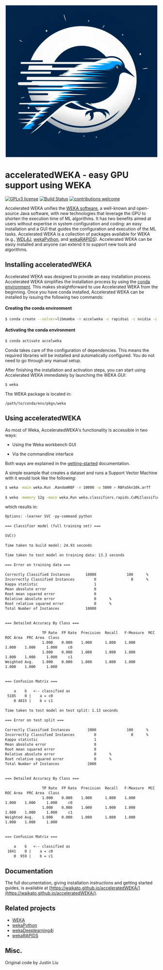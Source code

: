 <p align="center">
     <img src="./docs/img/acc_weka_logo.jpg" width="500">
</p>

# acceleratedWEKA - easy GPU support using WEKA

<!-- [![GitHub release](https://img.shields.io/github/release/Waikato/acceleratedWEKA.svg)](https://GitHub.com/Waikato/acceleratedWEKA/releases/) -->
[![GPLv3 license](https://img.shields.io/badge/License-GPLv3-blue.svg)](http://perso.crans.org/besson/LICENSE.html)
[![Build Status](https://travis-ci.com/Waikato/acceleratedWEKA.svg?branch=master)](https://travis-ci.com/Waikato/acceleratedWEKA)
[![contributions welcome](https://img.shields.io/badge/contributions-welcome-brightgreen.svg?style=flat)](https://github.com/Waikato/acceleratedWEKA/issues)

<!-- AcceleratedWEKA is the automation process to install and use popular WEKA packages that provide GPU-accelerated algorithms. Some of these packages require several configuration steps that might constitute a barrier for those users that are not well versed in configuring systems.
AcceleratedWEKA uses the Conda environment to install and configure the software and environment required to fully leverage the GPU-accelerated algorithms from the aforementioned packages.  -->

Accelerated WEKA unifies the [WEKA software](https://www.cs.waikato.ac.nz/ml/weka/), a well-known and open-source Java software, with new technologies that leverage the GPU to shorten the execution time of ML algorithms.
It has two benefits aimed at users without expertise in system configuration and coding: an easy installation and a GUI that guides the configuration and execution of the ML tasks.
Accelerated WEKA is a collection of packages available for WEKA (e.g., [WDL4J](https://deeplearning.cms.waikato.ac.nz), [wekaPython](https://weka.sourceforge.io/packageMetaData/wekaPython/index.html), and [wekaRAPIDS](https://github.com/Waikato/wekaRAPIDS)). Accelerated WEKA can be easiy installed and anyone can extend it to support new tools and algorithms.


## Installing acceleratedWEKA

Accelerated WEKA was designed to provide an easy installation process.
Accelerated WEKA simplifies the installation process by using the [conda environment](https://docs.conda.io/en/latest/). This makes straightforward to use Accelerated WEKA from the beginning. Once you have conda installed, Accelerated WEKA can be installed by issuing the following two commands: 

#### Creating the conda environment
```bash
$ conda create --solver=libmamba -n accelweka -c rapidsai -c nvidia -c conda-forge  -c waikato weka
```

#### Activating the conda environment
```bash
$ conda activate accelweka
```

Conda takes care of the configuration of dependencies. This means the required libraries will be installed and automatically configured. You do not need to go through any manual setup.

After finishing the installation and activation steps, you can start using Accelerated WEKA immediately by launching the WEKA GUI:
```bash
$ weka
```

The WEKA package is located in:
```
/path/to/conda/env/pkgs/weka
```

## Using acceleratedWEKA
As most of Weka, AcceleratedWEKA's functionality is accessible in two ways:

- Using the Weka workbench GUI
<!-- - Programming with Weka in Java -->
- Via the commandline interface

Both ways are explained in the [getting-started](https://waikato.github.io/acceleratedWEKA/user_guide/getting_started/) documentation. 

A simple example that creates a dataset and runs a Support Vector Machine with it would look like the following:
```bash
$ weka -main weka.Run .RandomRBF -n 10000 -a 5000 > RBFa5kn10k.arff

$ weka -memory 12g -main weka.Run weka.classifiers.rapids.CuMLClassifier -split-percentage 80 -learner SVC -t $(pwd)/RBFa5kn10k.arff -py-command python
```



which results in:

```
Options: -learner SVC -py-command python 

=== Classifier model (full training set) ===

SVC()

Time taken to build model: 24.93 seconds

Time taken to test model on training data: 13.3 seconds

=== Error on training data ===

Correctly Classified Instances       10000              100      %
Incorrectly Classified Instances         0                0      %
Kappa statistic                          1     
Mean absolute error                      0     
Root mean squared error                  0     
Relative absolute error                  0      %
Root relative squared error              0      %
Total Number of Instances            10000     


=== Detailed Accuracy By Class ===

                 TP Rate  FP Rate  Precision  Recall   F-Measure  MCC      ROC Area  PRC Area  Class
                 1.000    0.000    1.000      1.000    1.000      1.000    1.000     1.000     c0
                 1.000    0.000    1.000      1.000    1.000      1.000    1.000     1.000     c1
Weighted Avg.    1.000    0.000    1.000      1.000    1.000      1.000    1.000     1.000     


=== Confusion Matrix ===

    a    b   <-- classified as
 5185    0 |    a = c0
    0 4815 |    b = c1

Time taken to test model on test split: 1.13 seconds

=== Error on test split ===

Correctly Classified Instances        2000              100      %
Incorrectly Classified Instances         0                0      %
Kappa statistic                          1     
Mean absolute error                      0     
Root mean squared error                  0     
Relative absolute error                  0      %
Root relative squared error              0      %
Total Number of Instances             2000     


=== Detailed Accuracy By Class ===

                 TP Rate  FP Rate  Precision  Recall   F-Measure  MCC      ROC Area  PRC Area  Class
                 1.000    0.000    1.000      1.000    1.000      1.000    1.000     1.000     c0
                 1.000    0.000    1.000      1.000    1.000      1.000    1.000     1.000     c1
Weighted Avg.    1.000    0.000    1.000      1.000    1.000      1.000    1.000     1.000     


=== Confusion Matrix ===

    a    b   <-- classified as
 1041    0 |    a = c0
    0  959 |    b = c1
```

## Documentation
The full documentation, giving installation instructions and getting started guides, is available at [https://waikato.github.io/acceleratedWEKA/](https://waikato.github.io/acceleratedWEKA/).


<!-- ## Citation

Please cite the following paper if using this package in an academic publication:

S. Lang, F. Bravo-Marquez, C. Beckham, M. Hall, and E. Frank  [WekaDeeplearning4j: a Deep Learning Package for Weka based on  DeepLearning4j](https://www.sciencedirect.com/science/article/pii/S0950705119301789),  In *Knowledge-Based Systems*, Volume 178, 15 August 2019, Pages 48-50. DOI: 10.1016/j.knosys.2019.04.013  ([author version](https://felipebravom.com/publications/WDL4J_KBS2019.pdf))


BibTex:

```
@article{lang2019wekadeeplearning4j,
  title={WekaDeeplearning4j: A deep learning package for Weka based on Deeplearning4j},
  author={Lang, Steven and Bravo-Marquez, Felipe and Beckham, Christopher and Hall, Mark and Frank, Eibe},
  journal={Knowledge-Based Systems},
  volume = "178",
  pages = "48 - 50",
  year = "2019",
  issn = "0950-7051",
  doi = "https://doi.org/10.1016/j.knosys.2019.04.013",
  url = "http://www.sciencedirect.com/science/article/pii/S0950705119301789",
  publisher={Elsevier}
} 

```-->


## Related projects
- [WEKA](https://www.cs.waikato.ac.nz/ml/weka/)
- [wekaPython](http://markahall.blogspot.co.nz/2015/06/cpython-integration-in-weka.html)
- [wekaDeeplearning4j](https://deeplearning.cms.waikato.ac.nz/)
- [wekaRAPIDS](https://github.com/Waikato/wekaRAPIDS)



## Misc.
Original code by Justin Liu

